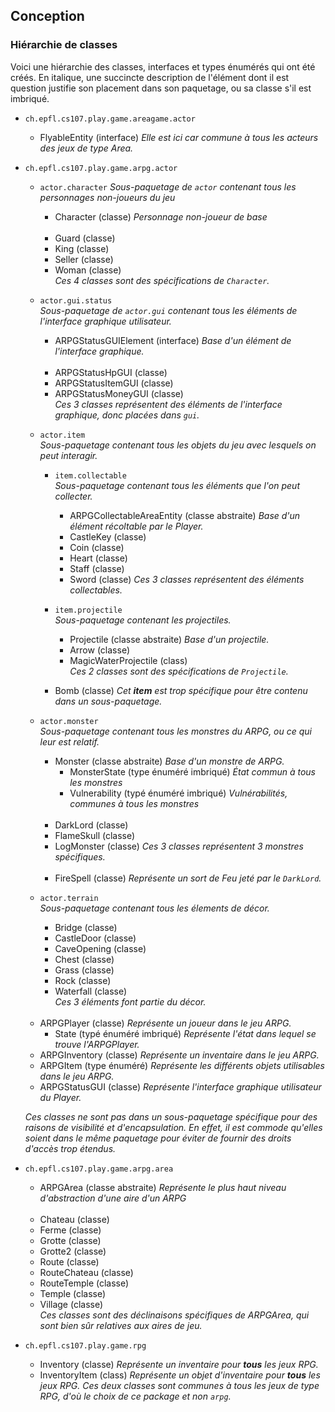 ## Conception

### Hiérarchie de classes

Voici une hiérarchie des classes, interfaces et types énumérés
qui ont été créés. En italique, une succincte description de l'élément dont il est question
justifie son placement dans son paquetage, ou sa classe s'il est imbriqué.

- `ch.epfl.cs107.play.game.areagame.actor`

    - FlyableEntity (interface) *Elle est ici car commune à tous les acteurs des jeux de type Area.*

- `ch.epfl.cs107.play.game.arpg.actor`

     - `actor.character`
    *Sous-paquetage de `actor` contenant tous les personnages non-joueurs du jeu*
    
        - Character (classe)
        *Personnage non-joueur de base*
        <br><br>
        - Guard  (classe)
        - King   (classe)
        - Seller (classe)
        - Woman  (classe) <br>
        *Ces 4 classes sont des spécifications de `Character`.*

    - `actor.gui.status`  
    *Sous-paquetage de `actor.gui` contenant tous les éléments de l'interface graphique utilisateur.*
    
        - ARPGStatusGUIElement (interface)
          *Base d'un élément de l'interface graphique.*
          <br><br>
        - ARPGStatusHpGUI (classe)
        - ARPGStatusItemGUI (classe)
        - ARPGStatusMoneyGUI (classe)  
        *Ces 3 classes représentent des éléments de l'interface graphique, donc 
        placées dans `gui`.*
        
    - `actor.item`  
    *Sous-paquetage contenant tous les objets du jeu avec lesquels on peut interagir.*
    
        - `item.collectable`  
        *Sous-paquetage contenant tous les éléments que l'on peut collecter.*
        
            - ARPGCollectableAreaEntity (classe abstraite)
            *Base d'un élément récoltable par le Player.*
            - CastleKey (classe)
            - Coin (classe)
            - Heart (classe)  
            - Staff (classe)
            - Sword (classe)
            *Ces 3 classes représentent des éléments collectables.*
            
        - `item.projectile`  
        *Sous-paquetage contenant les projectiles.*
        
            - Projectile (classe abstraite)
            *Base d'un projectile.*
            - Arrow (classe)
            - MagicWaterProjectile (class)  
            *Ces 2 classes sont des spécifications de `Projectile`.*
            
        - Bomb (classe) *Cet **item** est trop spécifique pour être contenu dans un sous-paquetage.*
        
    - `actor.monster`  
    *Sous-paquetage contenant tous les monstres du ARPG, ou ce qui leur est relatif.*
    
        - Monster (classe abstraite) *Base d'un monstre de ARPG.*
            - MonsterState (type énuméré imbriqué) *État commun à tous les monstres*
            - Vulnerability (typé énuméré imbriqué) *Vulnérabilités, communes à tous les monstres*
          <br><br>
        - DarkLord (classe)
        - FlameSkull (classe)
        - LogMonster (classe) *Ces 3 classes représentent 3 monstres spécifiques.*
        <br><br>
        - FireSpell (classe) *Représente un sort de Feu jeté par le `DarkLord`.*
        
    - `actor.terrain`  
    *Sous-paquetage contenant tous les élements de décor.*
    
        - Bridge (classe)
        - CastleDoor (classe)
        - CaveOpening (classe)
        - Chest (classe)
        - Grass (classe)
        - Rock (classe)
        - Waterfall (classe)  
        *Ces 3 éléments font partie du décor.*
        
    <br>
    
    - ARPGPlayer (classe) *Représente un joueur dans le jeu ARPG.*
        - State (typé énuméré imbriqué) *Représente l'état dans lequel se trouve l'ARPGPlayer.*
    - ARPGInventory (classe) *Représente un inventaire dans le jeu ARPG.*
    - ARPGItem (type énuméré) *Représente les différents objets utilisables dans le jeu ARPG.*
    - ARPGStatusGUI (classe) *Représente l'interface graphique utilisateur du Player.*  
    
    *Ces classes ne sont pas dans un sous-paquetage spécifique pour des raisons de visibilité et d'encapsulation. En effet,
    il est commode qu'elles soient dans le même paquetage pour éviter de fournir des droits d'accès trop étendus.*
    
- `ch.epfl.cs107.play.game.arpg.area`

    - ARPGArea (classe abstraite) *Représente le plus haut niveau d'abstraction d'une aire d'un ARPG*  
    <br>
    
    - Chateau (classe)
    - Ferme (classe)
    - Grotte (classe)
    - Grotte2 (classe)
    - Route (classe)
    - RouteChateau (classe)
    - RouteTemple (classe)
    - Temple (classe)
    - Village (classe)  
    *Ces classes sont des déclinaisons spécifiques de ARPGArea, qui sont bien sûr relatives aux aires de jeu.*
    
- `ch.epfl.cs107.play.game.rpg`

    - Inventory (classe) *Représente un inventaire pour **tous** les jeux RPG.*
    - InventoryItem (class) *Représente un objet d'inventaire pour **tous** les jeux RPG.*
    *Ces deux classes sont communes à tous les jeux de type RPG, d'où le choix de ce package et non `arpg`.*